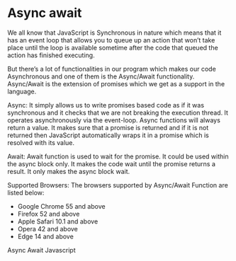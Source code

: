 # Async await

We all know that JavaScript is Synchronous in nature which means that it has an event loop that allows you to queue up an action that won’t take place until the loop is available sometime after the code that queued the action has finished executing.

But there’s a lot of functionalities in our program which makes our code Asynchronous and one of them is the Async/Await functionality. Async/Await is the extension of promises which we get as a support in the language. 

Async: It simply allows us to write promises based code as if it was synchronous and it checks that we are not breaking the execution thread. It operates asynchronously via the event-loop. Async functions will always return a value. It makes sure that a promise is returned and if it is not returned then JavaScript automatically wraps it in a promise which is resolved with its value.

Await: Await function is used to wait for the promise. It could be used within the async block only. It makes the code wait until the promise returns a result. It only makes the async block wait.

Supported Browsers: The browsers supported by Async/Await Function are listed below:
 - Google Chrome 55 and above
 - Firefox 52 and above
 - Apple Safari 10.1 and above
 - Opera 42 and above
 - Edge 14 and above

<BadgeLink colorScheme='yellow' badgeText='Read' href='https://www.geeksforgeeks.org/async-await-function-in-javascript/'>Async Await Javascript</BadgeLink>
